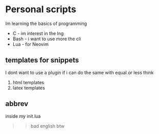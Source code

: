# Personal scripts

Im learning the basics of programming

* C - im interest in the lng
* Bash - i want to use more the cli
* Lua - for Neovim

## templates for snippets

I dont want to use a plugin if i can do the same with equal or
less think

1. html templates
2. latex templates

## abbrev

inside my init.lua

>> bad english btw
